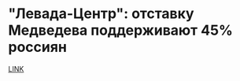 # "Левада-Центр": отставку Медведева поддерживают 45% россиян



[LINK](https://varlamov.ru/2347312.html)